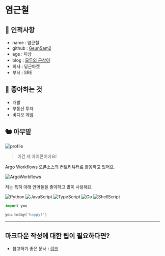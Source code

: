 # 염근철

## 🥸 인적사항

- name : 염근철
- github : [GeunSam2](https://github.com/GeunSam2)
- age : 미상
- blog : [모두의 근삼이](https://ykarma1996.tistory.com/)
- 회사 : 당근마켓
- 부서 : SRE

## 🥕 좋아하는 것

- 개발
- 부동산 투자
- 비디오 게임

## 🐿 아무말

![profile](https://avatars.githubusercontent.com/u/41275199?v=4)
> 이건 제 아이콘이에요!

Argo Workflows 오픈소스의 컨트리뷰터로 활동하고 있어요.

![ArgoWorkflows](https://img.shields.io/badge/Argo_Workflows-D9F8F9?style=for-the-badge&logo=Argo&logoColor=E5902D)

저는 특히 아래 언어들을 좋아하고 많이 사용해요.

![Python](https://img.shields.io/badge/python-3670A0?style=for-the-badge&logo=python&logoColor=ffdd54)
![JavaScript](https://img.shields.io/badge/JavaScript-323330?style=for-the-badge&logo=javascript&logoColor=F7DF1E)
![TypeScript](https://img.shields.io/badge/TypeScript-007ACC?style=for-the-badge&logo=typescript&logoColor=white)
![Go](https://img.shields.io/badge/go-%2300ADD8.svg?style=for-the-badge&logo=go&logoColor=white)
![ShellScript](https://img.shields.io/badge/Shell_Script-6E6B6A?style=for-the-badge&logo=gnu-bash&logoColor=white)

```python
import you

you.today('happy!')
```

---

## 마크다운 작성에 대한 팁이 필요하다면?

- 참고하기 좋은 문서 : [링크](https://gist.github.com/ihoneymon/652be052a0727ad59601)

